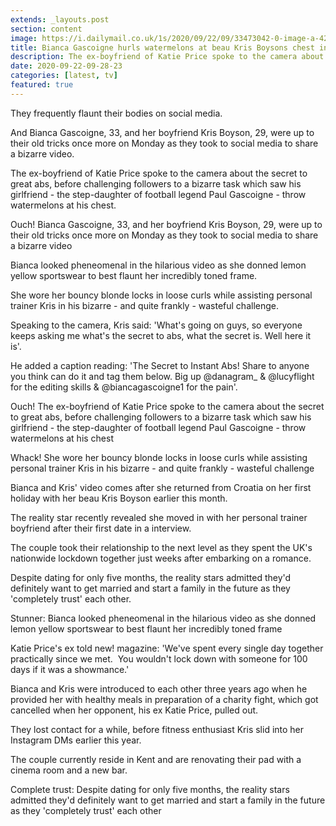 ```yaml
---
extends: _layouts.post
section: content
image: https://i.dailymail.co.uk/1s/2020/09/22/09/33473042-0-image-a-42_1600763065055.jpg 
title: Bianca Gascoigne hurls watermelons at beau Kris Boysons chest in VERY bizarre challenge 
description: The ex-boyfriend of Katie Price spoke to the camera about the secret to great abs, before challenging followers to a bizarre task which saw his girlfriend  throw watermelons at his chest. 
date: 2020-09-22-09-28-23 
categories: [latest, tv] 
featured: true 
--- 
```

They frequently flaunt their bodies on social media. 

And Bianca Gascoigne, 33, and her boyfriend Kris Boyson, 29, were up to their old tricks once more on Monday as they took to social media to share a bizarre video. 

The ex-boyfriend of Katie Price spoke to the camera about the secret to great abs, before challenging followers to a bizarre task which saw his girlfriend - the step-daughter of football legend Paul Gascoigne - throw watermelons at his chest. 

Ouch! Bianca Gascoigne, 33, and her boyfriend Kris Boyson, 29, were up to their old tricks once more on Monday as they took to social media to share a bizarre video

Bianca looked pheneomenal in the hilarious video as she donned lemon yellow sportswear to best flaunt her incredibly toned frame. 

She wore her bouncy blonde locks in loose curls while assisting personal trainer Kris in his bizarre - and quite frankly - wasteful challenge. 

Speaking to the camera, Kris said: 'What's going on guys, so everyone keeps asking me what's the secret to abs, what the secret is. Well here it is'. 

He added a caption reading: 'The Secret to Instant Abs! Share to anyone you think can do it and tag them below. Big up @danagram_ & @lucyflight for the editing skills & @biancagascoigne1 for the pain'.  

Ouch! The ex-boyfriend of Katie Price spoke to the camera about the secret to great abs, before challenging followers to a bizarre task which saw his girlfriend - the step-daughter of football legend Paul Gascoigne - throw watermelons at his chest

Whack! She wore her bouncy blonde locks in loose curls while assisting personal trainer Kris in his bizarre - and quite frankly - wasteful challenge

Bianca and Kris' video comes after she returned from Croatia on her first holiday with her beau Kris Boyson earlier this month. 

The reality star recently revealed she moved in with her personal trainer boyfriend after their first date in a interview. 

The couple took their relationship to the next level as they spent the UK's nationwide lockdown together just weeks after embarking on a romance. 

Despite dating for only five months, the reality stars admitted they'd definitely want to get married and start a family in the future as they 'completely trust' each other. 

Stunner: Bianca looked pheneomenal in the hilarious video as she donned lemon yellow sportswear to best flaunt her incredibly toned frame

Katie Price's ex told new! magazine: 'We've spent every single day together practically since we met.  You wouldn't lock down with someone for 100 days if it was a showmance.' 

Bianca and Kris were introduced to each other three years ago when he provided her with healthy meals in preparation of a charity fight, which got cancelled when her opponent, his ex Katie Price, pulled out. 

They lost contact for a while, before fitness enthusiast Kris slid into her Instagram DMs earlier this year. 

The couple currently reside in Kent and are renovating their pad with a cinema room and a new bar. 

Complete trust: Despite dating for only five months, the reality stars admitted they'd definitely want to get married and start a family in the future as they 'completely trust' each other

